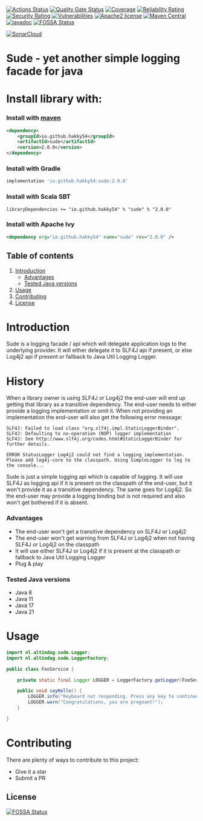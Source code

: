 [![Actions Status](https://github.com/Hakky54/sude/workflows/Build/badge.svg)](https://github.com/Hakky54/sude/actions)
[![Quality Gate Status](https://sonarcloud.io/api/project_badges/measure?project=io.github.hakky54%3Asude&metric=alert_status)](https://sonarcloud.io/dashboard?id=io.github.hakky54%3Asude)
[![Coverage](https://sonarcloud.io/api/project_badges/measure?project=io.github.hakky54%3Asude&metric=coverage)](https://sonarcloud.io/dashboard?id=io.github.hakky54%3Asude)
[![Reliability Rating](https://sonarcloud.io/api/project_badges/measure?project=io.github.hakky54%3Asude&metric=reliability_rating)](https://sonarcloud.io/dashboard?id=io.github.hakky54%3Asude)
[![Security Rating](https://sonarcloud.io/api/project_badges/measure?project=io.github.hakky54%3Asude&metric=security_rating)](https://sonarcloud.io/dashboard?id=io.github.hakky54%3Asude)
[![Vulnerabilities](https://sonarcloud.io/api/project_badges/measure?project=io.github.hakky54%3Asude&metric=vulnerabilities)](https://sonarcloud.io/dashboard?id=io.github.hakky54%3Asude)
[![Apache2 license](https://img.shields.io/badge/license-Aache2.0-blue.svg)](https://github.com/Hakky54/sude/blob/master/LICENSE)
[![Maven Central](https://maven-badges.herokuapp.com/maven-central/io.github.hakky54/sude/badge.svg)](https://mvnrepository.com/artifact/io.github.hakky54/sude)
[![javadoc](https://javadoc.io/badge2/io.github.hakky54/sude/javadoc.svg)](https://javadoc.io/doc/io.github.hakky54/sude)
[![FOSSA Status](https://app.fossa.io/api/projects/git%2Bgithub.com%2FHakky54%2Fsude.svg?type=shield)](https://app.fossa.io/projects/git%2Bgithub.com%2FHakky54%2Fsude?ref=badge_shield)

[![SonarCloud](https://sonarcloud.io/images/project_badges/sonarcloud-white.svg)](https://sonarcloud.io/dashboard?id=io.github.hakky54%3Asude)

# Sude - yet another simple logging facade for java

# Install library with:
### Install with [maven](https://mvnrepository.com/artifact/io.github.hakky54/sude)
```xml
<dependency>
    <groupId>io.github.hakky54</groupId>
    <artifactId>sude</artifactId>
    <version>2.0.0</version>
</dependency>
```
### Install with Gradle
```groovy
implementation 'io.github.hakky54:sude:2.0.0'
```
### Install with Scala SBT
```
libraryDependencies += "io.github.hakky54" % "sude" % "2.0.0"
```
### Install with Apache Ivy
```xml
<dependency org="io.github.hakky54" name="sude" rev="2.0.0" />
```

## Table of contents
1. [Introduction](#introduction)
    - [Advantages](#advantages)
    - [Tested Java versions](#tested-java-versions)
2. [Usage](#usage)
4. [Contributing](#contributing)
5. [License](#license)


# Introduction
Sude is a logging facade / api which will delegate application logs to the underlying provider. It will either delegate it to SLF4J api if present, or else Log4j2 api if present or fallback to Java Util Logging Logger.

# History
When a library owner is using SLF4J or Log4j2 the end-user will end up getting that library as a transitive dependency. The end-user needs to either provide a logging implementation or omit it.
When not providing an implementation the end-user will also get the following error message:
```text
SLF4J: Failed to load class "org.slf4j.impl.StaticLoggerBinder".
SLF4J: Defaulting to no-operation (NOP) logger implementation
SLF4J: See http://www.slf4j.org/codes.html#StaticLoggerBinder for further details.

ERROR StatusLogger Log4j2 could not find a logging implementation. Please add log4j-core to the classpath. Using SimpleLogger to log to the console...
```

Sude is just a simple logging api which is capable of logging. It will use SLF4J as logging api if it is present on the classpath of the end-user, but it won't provide it as a transitive dependency.
The same goes for Log4j2. So the end-user may provide a logging binding but is not required and also won't get bothered if it is absent.

### Advantages
- The end-user won't get a transitive dependency on SLF4J or Log4j2
- The end-user won't get warning from SLF4J or Log4j2 when not having SLF4J or Log4j2 on the classpath  
- It will use either SLF4J or Log4j2 if it is present at the classpath or fallback to Java Util Logging Logger
- Plug & play

### Tested Java versions
- Java 8
- Java 11
- Java 17
- Java 21

# Usage
```java
import nl.altindag.sude.Logger;
import nl.altindag.sude.LoggerFactory;

public class FooService {

    private static final Logger LOGGER = LoggerFactory.getLogger(FooService.class);

    public void sayHello() {
        LOGGER.info("Keyboard not responding. Press any key to continue...");
        LOGGER.warn("Congratulations, you are pregnant!");
    }

}
```

# Contributing

There are plenty of ways to contribute to this project:

* Give it a star
* Submit a PR

## License
[![FOSSA Status](https://app.fossa.io/api/projects/git%2Bgithub.com%2FHakky54%2Fsude.svg?type=large)](https://app.fossa.io/projects/git%2Bgithub.com%2FHakky54%2Fsude?ref=badge_large)


